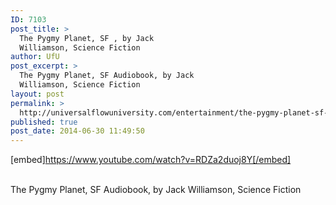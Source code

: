 ```yaml
---
ID: 7103
post_title: >
  The Pygmy Planet, SF , by Jack
  Williamson, Science Fiction
author: UfU
post_excerpt: >
  The Pygmy Planet, SF Audiobook, by Jack
  Williamson, Science Fiction
layout: post
permalink: >
  http://universalflowuniversity.com/entertainment/the-pygmy-planet-sf-by-jack-williamson-science-fiction/
published: true
post_date: 2014-06-30 11:49:50
---
```

[embed]https://www.youtube.com/watch?v=RDZa2duoj8Y[/embed]</br></br>
<p>The Pygmy Planet, SF Audiobook, by Jack Williamson, Science Fiction</p>